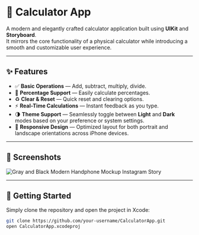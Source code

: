# 🧮 Calculator App

A modern and elegantly crafted calculator application built using **UIKit** and **Storyboard**.  
It mirrors the core functionality of a physical calculator while introducing a smooth and customizable user experience.

---

## ✨ Features

- ✅ **Basic Operations** — Add, subtract, multiply, divide.
- 🧠 **Percentage Support** — Easily calculate percentages.
- ♻️ **Clear & Reset** — Quick reset and clearing options.
- ⚡ **Real-Time Calculations** — Instant feedback as you type.
- 🌗 **Theme Support** — Seamlessly toggle between **Light** and **Dark** modes based on your preference or system settings.
- 📱 **Responsive Design** — Optimized layout for both portrait and landscape orientations across iPhone devices.

---

## 📸 Screenshots
![Gray and Black Modern Handphone Mockup Instagram Story](https://github.com/user-attachments/assets/476aa48d-8460-492c-abbd-35e3cb808c76)

---

## 🚀 Getting Started

Simply clone the repository and open the project in Xcode:

```bash
git clone https://github.com/your-username/CalculatorApp.git
open CalculatorApp.xcodeproj
